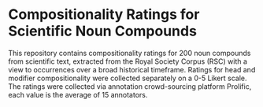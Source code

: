# Compositionality Ratings for Scientific Noun Compounds
This repository contains compositionality ratings for 200 noun compounds from scientific text, extracted from the Royal Society Corpus (RSC) with a view to occurrences over a broad historical timeframe. Ratings for head and modifier compositionality were collected separately on a 0-5 Likert scale. The ratings were collected via annotation crowd-sourcing platform Prolific, each value is the average of 15 annotators.

